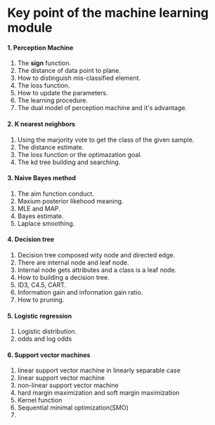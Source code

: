 # Key point of the machine learning module

#### 1. Perception Machine
1. The **sign** function.
2. The distance of data point to plane.
3. How to distinguish mis-classified element.
4. The loss function.
5. How to update the parameters.
6. The learning procedure.
7. The dual model of perception machine and it's advantage.

#### 2. K nearest neighbors
1. Using the marjority vote to get the class of the given sample.
2. The distance estimate.
3. The loss function or the optimazation goal.
4. The kd tree building and searching.

#### 3. Naive Bayes method
1. The aim function conduct.
2. Maxium posterior likehood meaning.
3. MLE and MAP.
4. Bayes estimate.
5. Laplace smoothing.

#### 4. Decision tree
1. Decision tree composed wity node and directed edge.
2. There are internal node and leaf node.
3. Internal node gets attributes and a class is a leaf node.
4. How to building a decision tree.
5. ID3, C4.5, CART.
6. Information gain and information gain ratio.
7. How to pruning.

#### 5. Logistic regression
1. Logistic distribution.
2. odds and log odds

#### 6. Support vector machines
1. linear support vector machine in linearly separable case
2. linear support vector machine
3. non-linear support vector machine
4. hard margin maximization and soft margin maximization
5. Kernel function
6. Sequential minimal optimization(SMO)
7. 
